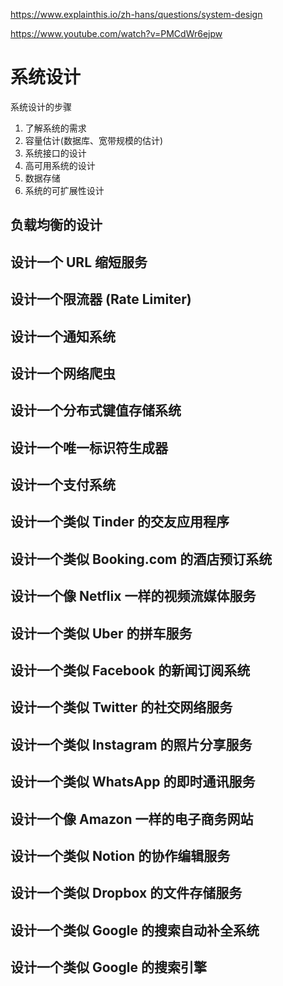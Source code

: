 
<https://www.explainthis.io/zh-hans/questions/system-design>

<https://www.youtube.com/watch?v=PMCdWr6ejpw>

# 系统设计

系统设计的步骤

1. 了解系统的需求
2. 容量估计(数据库、宽带规模的估计)
3. 系统接口的设计
4. 高可用系统的设计
5. 数据存储
6. 系统的可扩展性设计

## 负载均衡的设计

## 设计一个 URL 缩短服务

## 设计一个限流器 (Rate Limiter)

## 设计一个通知系统

## 设计一个网络爬虫

## 设计一个分布式键值存储系统

## 设计一个唯一标识符生成器

## 设计一个支付系统

## 设计一个类似 Tinder 的交友应用程序

## 设计一个类似 Booking.com 的酒店预订系统

## 设计一个像 Netflix 一样的视频流媒体服务

## 设计一个类似 Uber 的拼车服务

## 设计一个类似 Facebook 的新闻订阅系统

## 设计一个类似 Twitter 的社交网络服务

## 设计一个类似 Instagram 的照片分享服务

## 设计一个类似 WhatsApp 的即时通讯服务

## 设计一个像 Amazon 一样的电子商务网站

## 设计一个类似 Notion 的协作编辑服务

## 设计一个类似 Dropbox 的文件存储服务

## 设计一个类似 Google 的搜索自动补全系统

## 设计一个类似 Google 的搜索引擎

